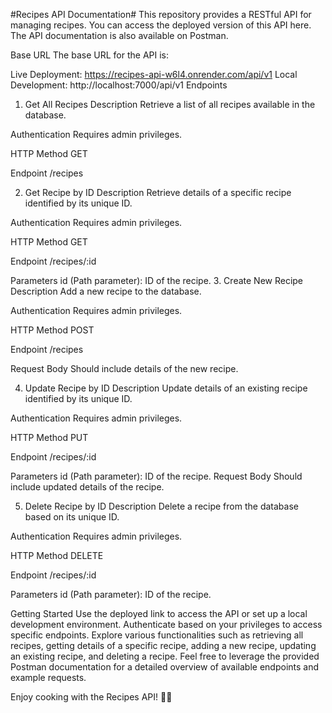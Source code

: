 #Recipes API Documentation#
This repository provides a RESTful API for managing recipes. You can access the deployed version of this API here. The API documentation is also available on Postman.

Base URL
The base URL for the API is:

Live Deployment: https://recipes-api-w6l4.onrender.com/api/v1
Local Development: http://localhost:7000/api/v1
Endpoints
1. Get All Recipes
Description
Retrieve a list of all recipes available in the database.

Authentication
Requires admin privileges.

HTTP Method
GET

Endpoint
/recipes

2. Get Recipe by ID
Description
Retrieve details of a specific recipe identified by its unique ID.

Authentication
Requires admin privileges.

HTTP Method
GET

Endpoint
/recipes/:id

Parameters
id (Path parameter): ID of the recipe.
3. Create New Recipe
Description
Add a new recipe to the database.

Authentication
Requires admin privileges.

HTTP Method
POST

Endpoint
/recipes

Request Body
Should include details of the new recipe.

4. Update Recipe by ID
Description
Update details of an existing recipe identified by its unique ID.

Authentication
Requires admin privileges.

HTTP Method
PUT

Endpoint
/recipes/:id

Parameters
id (Path parameter): ID of the recipe.
Request Body
Should include updated details of the recipe.

5. Delete Recipe by ID
Description
Delete a recipe from the database based on its unique ID.

Authentication
Requires admin privileges.

HTTP Method
DELETE

Endpoint
/recipes/:id

Parameters
id (Path parameter): ID of the recipe.


Getting Started
Use the deployed link to access the API or set up a local development environment.
Authenticate based on your privileges to access specific endpoints.
Explore various functionalities such as retrieving all recipes, getting details of a specific recipe, adding a new recipe, updating an existing recipe, and deleting a recipe.
Feel free to leverage the provided Postman documentation for a detailed overview of available endpoints and example requests.

Enjoy cooking with the Recipes API! 🍲✨
